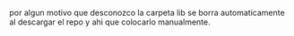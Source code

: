 por algun motivo que desconozco la carpeta lib se borra automaticamente al descargar el repo y ahi que colocarlo manualmente.
